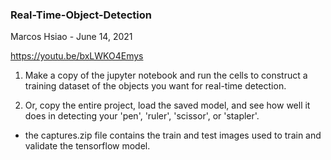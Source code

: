 ### Real-Time-Object-Detection

Marcos Hsiao - June 14, 2021

https://youtu.be/bxLWKO4Emys

1. Make a copy of the jupyter notebook and run the cells to construct a training dataset of the objects you want for real-time detection.

2. Or, copy the entire project, load the saved model, and see how well it does in detecting your 'pen', 'ruler', 'scissor', or 'stapler'.
- the captures.zip file contains the train and test images used to train and validate the tensorflow model.
